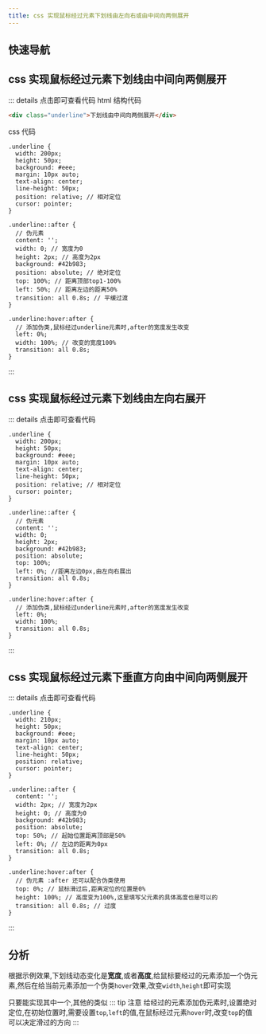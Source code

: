 ```yaml
---
title: css 实现鼠标经过元素下划线由左向右或由中间向两侧展开
---
```


## 快速导航

<TOC />

## css 实现鼠标经过元素下划线由中间向两侧展开

<hover-hoverBorderSide />

::: details 点击即可查看代码
html 结构代码

```html
<div class="underline">下划线由中间向两侧展开</div>
```

css 代码

```css{8,12,13,14,15,16,17,18,19,20,23,24,25,26,27}
.underline {
  width: 200px;
  height: 50px;
  background: #eee;
  margin: 10px auto;
  text-align: center;
  line-height: 50px;
  position: relative; // 相对定位
  cursor: pointer;
}

.underline::after {
  // 伪元素
  content: '';
  width: 0; // 宽度为0
  height: 2px; // 高度为2px
  background: #42b983;
  position: absolute; // 绝对定位
  top: 100%; // 距离顶部top1-100%
  left: 50%; // 距离左边的距离50%
  transition: all 0.8s; // 平缓过渡
}

.underline:hover:after {
  // 添加伪类,鼠标经过underline元素时,after的宽度发生改变
  left: 0%;
  width: 100%; // 改变的宽度100%
  transition: all 0.8s;
}
```

:::

## css 实现鼠标经过元素下划线由左向右展开

<hover-hoverBorderLeft />

::: details 点击即可查看代码

```css{8,12,14,15,16,18,19,20,21,24,26,27,28}
.underline {
  width: 200px;
  height: 50px;
  background: #eee;
  margin: 10px auto;
  text-align: center;
  line-height: 50px;
  position: relative; // 相对定位
  cursor: pointer;
}

.underline::after {
  // 伪元素
  content: '';
  width: 0;
  height: 2px;
  background: #42b983;
  position: absolute;
  top: 100%;
  left: 0%; //距离左边0px,由左向右展出
  transition: all 0.8s;
}

.underline:hover:after {
  // 添加伪类,鼠标经过underline元素时,after的宽度发生改变
  left: 0%;
  width: 100%;
  transition: all 0.8s;
}
```

:::

## css 实现鼠标经过元素下垂直方向由中间向两侧展开

<hover-hoverBorderVer />

::: details 点击即可查看代码

```css{8,12,13,14,15,16,17,18,19,20,21,23,24,25,26}
.underline {
  width: 210px;
  height: 50px;
  background: #eee;
  margin: 10px auto;
  text-align: center;
  line-height: 50px;
  position: relative;
  cursor: pointer;
}

.underline::after {
  content: '';
  width: 2px; // 宽度为2px
  height: 0; // 高度为0
  background: #42b983;
  position: absolute;
  top: 50%; // 起始位置距离顶部是50%
  left: 0%; // 左边的距离为0px
  transition: all 0.8s;
}

.underline:hover:after {
  // 伪元素 :after 还可以配合伪类使用
  top: 0%; // 鼠标滑过后,距离定位的位置是0%
  height: 100%; // 高度变为100%,这里填写父元素的具体高度也是可以的
  transition: all 0.8s; // 过度
}
```

:::

## 分析

根据示例效果,下划线动态变化是**宽度**,或者**高度**,给鼠标要经过的元素添加一个伪元素,然后在给当前元素添加一个伪类`hover`效果,改变`width`,`height`即可实现

只要能实现其中一个,其他的类似
::: tip 注意
给经过的元素添加伪元素时,设置绝对定位,在初始位置时,需要设置`top`,`left`的值,在鼠标经过元素`hover`时,改变`top`的值可以决定滑过的方向
:::

<footer-FooterLink :isShareLink="true" :isDaShang="true" />
